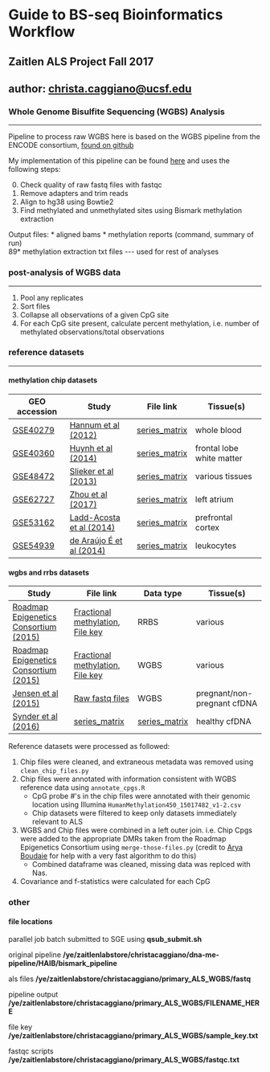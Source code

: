 # Guide to BS-seq Bioinformatics Workflow
## Zaitlen ALS Project Fall 2017
## author: <christa.caggiano@ucsf.edu>

### Whole Genome Bisulfite Sequencing (WGBS) Analysis
------
Pipeline to process raw WGBS here is based on the WGBS pipeline from the ENCODE consortium, [found on github](https://github.com/ENCODE-DCC/dna-me-pipeline/blob/master/HAIB/bismark_pipeline/bismark_pipeline_main.sh)

My implementation of this pipeline can be found [here](https://github.com/christacaggiano/ENCODE_WGBS) and uses the following steps:

0. Check quality of raw fastq files with fastqc 
1. Remove adapters and trim reads
2. Align to hg38 using Bowtie2  
3. Find methylated and unmethylated sites using Bismark methylation extraction  

Output files:
    	* aligned bams
    	* methylation reports (command, summary of run)  
    	89* methylation extraction txt files --- used for rest of analyses

### post-analysis of WGBS data
------  

1. Pool any replicates
2. Sort files
3. Collapse all observations of a given CpG site
4. For each CpG site present, calculate percent methylation, i.e. number of methylated observations/total observations

### reference datasets
------

#### methylation chip datasets

| GEO accession | Study         | File link  | Tissue(s)  |
|---------------|---------------|------------|------------|
| [GSE40279](https://www-ncbi-nlm-nih-gov.ucsf.idm.oclc.org/geo/query/acc.cgi?acc=GSE40279)| [Hannum et al (2012)](https://www-ncbi-nlm-nih-gov.ucsf.idm.oclc.org/pubmed/23177740)| [series_matrix](https://goo.gl/CaGDpK)| whole blood|
| [GSE40360](https://www-ncbi-nlm-nih-gov.ucsf.idm.oclc.org/geo/query/acc.cgi?acc=GSE40360)   | [Huynh et al (2014)](https://www-ncbi-nlm-nih-gov.ucsf.idm.oclc.org/pubmed/24270187)| [series_matrix](https://goo.gl/vbjtji) | frontal lobe white matter|
| [GSE48472](https://www-ncbi-nlm-nih-gov.ucsf.idm.oclc.org/geo/query/acc.cgi?acc=GSE48472) | [Slieker et al (2013)](https://epigeneticsandchromatin.biomedcentral.com/articles/10.1186/1756-8935-6-26#Bib1)| [series_matrix](https://goo.gl/pP4Zoc)  | various tissues|
| [GSE62727](https://www-ncbi-nlm-nih-gov.ucsf.idm.oclc.org/geo/query/acc.cgi?acc=GSE62727) | [Zhou et al (2017)](https://www-ncbi-nlm-nih-gov.ucsf.idm.oclc.org/pubmed/28849195)| [series_matrix](https://goo.gl/ZbBykZ)  | left atrium|
| [GSE53162](https://www-ncbi-nlm-nih-gov.ucsf.idm.oclc.org/geo/query/acc.cgi?acc=GSE53162) | [Ladd-Acosta et al (2014)](https://www-ncbi-nlm-nih-gov.ucsf.idm.oclc.org/pubmed/23999529)| [series_matrix](https://goo.gl/PJX2BB)  | prefrontal cortex|
| [GSE54939](https://www-ncbi-nlm-nih-gov.ucsf.idm.oclc.org/geo/query/acc.cgi?acc=GSE54939) |[de Araújo É et al (2014)](https://www-ncbi-nlm-nih-gov.ucsf.idm.oclc.org/pubmed/25236571) |  [series_matrix](https://goo.gl/U8LCNk) | leukocytes |

#### wgbs and rrbs datasets

| Study         | File link  | Data type  | Tissue(s) |
|---------------|------------|------------|-----------|
| [Roadmap Epigenetics Consortium (2015)](www.nature.com/nature/journal/v518/n7539/full/nature14248.html)| [Fractional methylation](http://egg2.wustl.edu/roadmap/data/byDataType/dnamethylation/RRBS/FractionalMethylation.tar.gz), [File key](http://egg2.wustl.edu/roadmap/data/byDataType/dnamethylation/RRBS/EG.mnemonics.name.xls) | RRBS | various |
| [Roadmap Epigenetics Consortium (2015)](www.nature.com/nature/journal/v518/n7539/full/nature14248.html)| [Fractional methylation](http://egg2.wustl.edu/roadmap/data/byDataType/dnamethylation/WGBS/FractionalMethylation.tar.gz), [File key](http://egg2.wustl.edu/roadmap/data/byDataType/dnamethylation/WGBS/EG.mnemonics.name.xls) | WGBS | various |
| [Jensen et al (2015)](https://genomebiology.biomedcentral.com/articles/10.1186/s13059-015-0645-x)| [Raw fastq files](https://www-ncbi-nlm-nih-gov.ucsf.idm.oclc.org/projects/gap/cgi-bin/study.cgi?study_id=phs000846.v1.p1)| WGBS | pregnant/non-pregnant cfDNA|
| [Synder et al (2016)](https://www-ncbi-nlm-nih-gov.ucsf.idm.oclc.org/pubmed/26771485) | [series_matrix](https://goo.gl/hvuGWr)   | [series_matrix](https://goo.gl/hvuGWr)     | healthy cfDNA|

Reference datasets were processed as followed:

1. Chip files were cleaned, and extraneous metadata was removed using `clean_chip_files.py`
2. Chip files were annotated with information consistent with WGBS reference data using `annotate_cpgs.R`
	* CpG probe #'s in the chip files were annotated with their genomic location using Illumina `HumanMethylation450_15017482_v1-2.csv`
	* Chip datasets were filtered to keep only datasets immediately relevant to ALS
3. WGBS and Chip files were combined in a left outer join. i.e. Chip Cpgs were added to the appropriate DMRs taken from the Roadmap Epigenetics Consortium using `merge-those-files.py` (credit to [Arya Boudaie](https://github.com/misingnoglic) for help with a very fast algorithm to do this)
	* Combined dataframe was cleaned, missing data was replced with Nas.
4. Covariance and f-statistics were calculated for each CpG

### other

#### file locations   
parallel job batch submitted to SGE using **qsub_submit.sh**  

original pipeline **/ye/zaitlenlabstore/christacaggiano/dna-me-pipeline/HAIB/bismark_pipeline**

als files **/ye/zaitlenlabstore/christacaggiano/primary_ALS_WGBS/fastq**

pipeline output **/ye/zaitlenlabstore/christacaggiano/primary_ALS_WGBS/FILENAME_HERE**

file key **/ye/zaitlenlabstore/christacaggiano/primary_ALS_WGBS/sample_key.txt**

fastqc scripts **/ye/zaitlenlabstore/christacaggiano/primary_ALS_WGBS/fastqc.txt**
